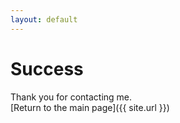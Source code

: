 ```yaml
---
layout: default
---
```

# Success
Thank you for contacting me.  
[Return to the main page]({{ site.url }})